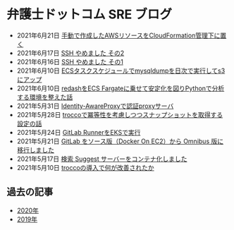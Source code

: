 # 弁護士ドットコム SRE ブログ

* 2021年6月21日 [手動で作成したAWSリソースをCloudFormation管理下に置く](https://qiita.com/chore/items/15287873fbf97081e492)
* 2021年6月17日 [SSH やめました その2](https://note.com/setomits/n/nfe47ab01f12d)
* 2021年6月16日 [SSH やめました その1](https://note.com/setomits/n/ne8242ebab7c3)
* 2021年6月10日 [ECSタスクスケジュールでmysqldumpを日次で実行してs3にアップ](https://qiita.com/bayashi1212/items/f671756d39b749bbe0f0)
* 2021年6月10日 [redashをECS Fargateに乗せて安定化を図りPythonで分析する環境を整えた話](https://qiita.com/t_odash/items/29e49ed3c3f8cae7f32f)
* 2021年5月31日 [Identity-AwareProxyで認証proxyサーバ](https://qiita.com/bayashi1212/items/fb5d6c279afe246a6482)
* 2021年5月28日 [troccoで冪等性を考慮しつつスナップショットを取得する設定の話](https://qiita.com/t_odash/items/803cdf09fb63df912929)
* 2021年5月24日 [GitLab RunnerをEKSで実行](https://qiita.com/bayashi1212/items/4f52d38058c65034792e)
* 2021年5月21日 [GitLab をソース版（Docker On EC2）から Omnibus 版に移行しました](https://qiita.com/et_tei/items/3b158a77e72ed18ab8fe)
* 2021年5月17日 [検索 Suggest サーバーをコンテナ化しました](https://qiita.com/et_tei/items/05e6c4b78b47ee6df77e)
* 2021年5月10日 [troccoの導入で何が改善されたか](https://qiita.com/t_odash/items/9ba5bb24a7ab07603ec1)

## 過去の記事

* [2020年](/sreblog/2020)
* [2019年](/sreblog/2019)
